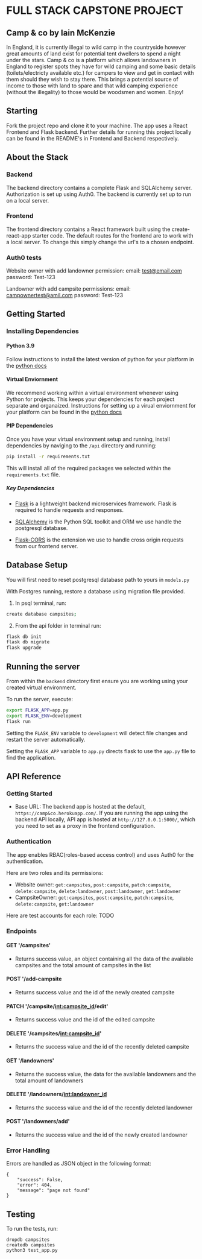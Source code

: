 # FULL STACK CAPSTONE PROJECT

## Camp & co by Iain McKenzie

In England, it is currently illegal to wild camp in the countryside however great amounts of land exist for potential tent dwellers to spend a night under the stars. Camp & co is a platform which allows landowners in England to register spots they have for wild camping and some basic details (toilets/electricty available etc.) for campers to view and get in contact with them should they wish to stay there. This brings a potential source of income to those with land to spare and that wild camping experience (without the illegality) to those would be woodsmen and women. Enjoy!

## Starting

Fork the project repo and clone it to your machine. The app uses a React Frontend and Flask backend. Further details for running this project locally can be found in the README's in Frontend and Backend respectively.

## About the Stack

### Backend

The backend directory contains a complete Flask and SQLAlchemy server. Authorization is set up using Auth0. The backend is currently set up to run on a local server.

### Frontend

The frontend directory contains a React framework built using the create-react-app starter code. The default routes for the frontend are to work with a local server. To change this simply change the url's to a chosen endpoint.


### Auth0 tests

Website owner with add landowner permission: email: test@email.com password: Test-123

Landowner with add campsite permissions: email: campownertest@amil.com password: Test-123


## Getting Started

### Installing Dependencies

#### Python 3.9

Follow instructions to install the latest version of python for your platform in the [python docs](https://docs.python.org/3/using/unix.html#getting-and-installing-the-latest-version-of-python)

#### Virtual Enviornment

We recommend working within a virtual environment whenever using Python for projects. This keeps your dependencies for each project separate and organaized. Instructions for setting up a virual enviornment for your platform can be found in the [python docs](https://packaging.python.org/guides/installing-using-pip-and-virtual-environments/)

#### PIP Dependencies

Once you have your virtual environment setup and running, install dependencies by naviging to the `/api` directory and running:

```bash
pip install -r requirements.txt
```

This will install all of the required packages we selected within the `requirements.txt` file.

##### Key Dependencies

- [Flask](http://flask.pocoo.org/) is a lightweight backend microservices framework. Flask is required to handle requests and responses.

- [SQLAlchemy](https://www.sqlalchemy.org/) is the Python SQL toolkit and ORM we use handle the postgresql database.

- [Flask-CORS](https://flask-cors.readthedocs.io/en/latest/#) is the extension we use to handle cross origin requests from our frontend server.

## Database Setup

You will first need to reset postgresql database path to yours in `models.py`

With Postgres running, restore a database using migration file provided.

1. In psql terminal, run:

```bash
create database campsites;
```

2. From the api folder in terminal run:

```bash
flask db init
flask db migrate
flask upgrade
```

## Running the server

From within the `backend` directory first ensure you are working using your created virtual environment.

To run the server, execute:

```bash
export FLASK_APP=app.py
export FLASK_ENV=development
flask run
```

Setting the `FLASK_ENV` variable to `development` will detect file changes and restart the server automatically.

Setting the `FLASK_APP` variable to `app.py` directs flask to use the `app.py` file to find the application.

## API Reference

### Getting Started

- Base URL: The backend app is hosted at the default, `https://camp&co.herokuapp.com/`. If you are running the app using the backend API locally, API app is hosted at `http://127.0.0.1:5000/`, which you need to set as a proxy in the frontend configuration.

### Authentication

The app enables RBAC(roles-based access control) and uses Auth0 for the authentication.

Here are two roles and its permissions:

- Website owner: `get:campsites`, `post:campsite`, `patch:campsite`, `delete:campsite`, `delete:landowner`, `post:landowner`, `get:landowner`
- CampsiteOwner: `get:campsites`, `post:campsite`, `patch:campsite`, `delete:campsite`, `get:landowner`

Here are test accounts for each role:
TODO

### Endpoints

#### GET '/campsites'

- Returns success value, an object containing all the data of the available campsites and the total amount of campsites in the list

#### POST '/add-campsite

- Returns success value and the id of the newly created campsite

#### PATCH '/campsite/<int:campsite_id>/edit'

- Returns success value and the id of the edited campsite

#### DELETE '/campsites/<int:campsite_id>'

- Returns the success value and the id of the recently deleted campsite

#### GET '/landowners'

- Returns the success value, the data for the available landowners and the total amount of landowners

#### DELETE '/landowners/<int:landowner_id>

- Returns the success value and the id of the recently deleted landowner

#### POST '/landowners/add'

- Returns the success value and the id of the newly created landowner


### Error Handling

Errors are handled as JSON object in the following format: 
```
{
    "success": False,
    "error": 404,
    "message": "page not found"
}
```


## Testing
To run the tests, run:

```
dropdb campsites
createdb campsites
python3 test_app.py
```

